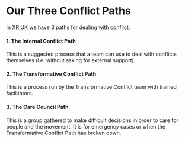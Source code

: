 # Our Three Conflict Paths

In XR UK we have 3 paths for dealing with conflict.

#### **1. The Internal Conflict Path**

This is a suggested process that a team can use to deal with conflicts themselves \(i.e. without asking for external support\).

#### 2. The Transformative Conflict Path

This is a process run by the Transformative Conflict team with trained facilitators.

#### 3. The Care Council Path

This is a group gathered to make difficult decisions in order to care for people and the movement. It is for emergency cases or when the Transformative Conflict Path has broken down.  


